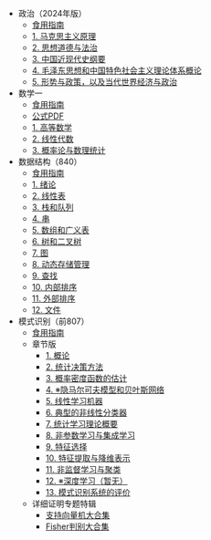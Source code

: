 - 政治（2024年版）
  - [食用指南](Politics2024/guide.md)
  - [1. 马克思主义原理](Politics2024/chap1.md)
  - [2. 思想道德与法治](Politics2024/chap2.md)
  - [3. 中国近现代史纲要](Politics2024/chap3.md)
  - [4. 毛泽东思想和中国特色社会主义理论体系概论](Politics2024/chap4.md)
  - [5. 形势与政策，以及当代世界经济与政治](Politics2024/chap5.md)
- 数学一
  - [食用指南](Mathematics/guide.md)
  - <a href="Mathematics/formulae.pdf" target="_blank">公式PDF</a>
  - [1. 高等数学](Mathematics/advmath.md)
  - [2. 线性代数](Mathematics/linalg.md)
  - [3. 概率论与数理统计](Mathematics/stats.md)
- 数据结构（840）
  - [食用指南](DataStructure/guide.md)
  - [1. 绪论](DataStructure/chap1.md)
  - [2. 线性表](DataStructure/chap2.md)
  - [3. 栈和队列](DataStructure/chap3.md)
  - [4. 串](DataStructure/chap4.md)
  - [5. 数组和广义表](DataStructure/chap5.md)
  - [6. 树和二叉树](DataStructure/chap6.md)
  - [7. 图](DataStructure/chap7.md)
  - [8. 动态存储管理](DataStructure/chap8.md)
  - [9. 查找](DataStructure/chap9.md)
  - [10. 内部排序](DataStructure/chap10.md)
  - [11. 外部排序](DataStructure/chap11.md)
  - [12. 文件](DataStructure/chap12.md)
- 模式识别（前807）
  - [食用指南](PatternRecognition/guide.md)
  - 章节版
    - [1. 概论](PatternRecognition/chap1.md)
    - [2. 统计决策方法](PatternRecognition/chap2.md)
    - [3. 概率密度函数的估计](PatternRecognition/chap3.md)
    - [4. ※隐马尔可夫模型和贝叶斯网络](PatternRecognition/chap4.md)
    - [5. 线性学习机器](PatternRecognition/chap5.md)
    - [6. 典型的非线性分类器](PatternRecognition/chap6.md)
    - [7. 统计学习理论概要](PatternRecognition/chap7.md)
    - [8. 非参数学习与集成学习](PatternRecognition/chap8.md)
    - [9. 特征选择](PatternRecognition/chap9.md)
    - [10. 特征提取与降维表示](PatternRecognition/chap10.md)
    - [11. 非监督学习与聚类](PatternRecognition/chap11.md)
    - [12. ※深度学习（暂无）](PatternRecognition/empty.md)
    - [13. 模式识别系统的评价](PatternRecognition/chap13.md)
  - 详细证明专题特辑
    - [支持向量机大合集](PatternRecognition/SVM-series.md)
    - [Fisher判别大合集](PatternRecognition/Fisher-series.md)